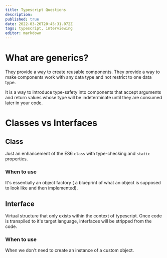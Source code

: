 ```yaml
---
title: Typescript Questions
description: 
published: true
date: 2022-03-26T20:45:31.072Z
tags: typescript, interviewing
editor: markdown
---
```


# What are generics?
They provide a way to create reusable components. They provide a way to make components work with any data type and not restrict to one data type. 

It is a way to introduce type-safety into components that accept arguments and return values whose type will be indeterminate until they are consumed later in your code. 

# Classes vs Interfaces
## Class
Just an enhancement of the ES6 `class` with type-checking and `static` properties. 
### When to use
It's essentially an object factory ( a blueprint of what an object is supposed to look like and then implemented). 
## Interface
Virtual structure that only exists within the context of typescript. Once code is transpiled to it's target language, interfaces will be stripped from the code. 
### When to use
When we don't need to create an instance of a custom object. 


